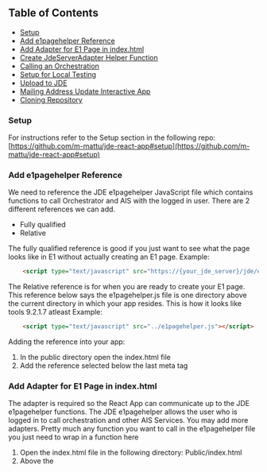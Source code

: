 ## Table of Contents

- [Setup](#setup)
- [Add e1pagehelper Reference](#add-e1pagehelper-reference)
- [Add Adapter for E1 Page in index.html](#add-adapter-for-e1-page-in-indexhtml)
- [Create JdeServerAdapter Helper Function ](#create-jdeserveradapter-helper-function )
- [Calling an Orchestration](#calling-an-orchestration)
- [Setup for Local Testing](#setup-for-local-testing)
- [Upload to JDE](#upload-to-jde)
- [Mailing Address Update Interactive App](#mailing-address-update-interactive-app)
- [Cloning Repository](#cloning-repository)


### Setup

For instructions refer to the Setup section in the following repo:
[https://github.com/m-mattu/jde-react-app#setup](https://github.com/m-mattu/jde-react-app#setup)

### Add e1pagehelper Reference

We need to reference the JDE e1pagehelper JavaScript file which contains functions to call Orchestrator and AIS with the logged in user.
There are 2 different references we can add.
- Fully qualified
- Relative

The fully qualified reference is good if you just want to see what the page looks like in E1 without actually creating an E1 page. 
Example:
```html
	<script type="text/javascript" src="https://{your_jde_server}/jde/e1pages/e1pagehelper.js"></script>
```

The Relative reference is for when you are ready to create your E1 page.
This reference below says the e1pagehelper.js file is one directory above the current directory in which your app resides. This is how it looks like tools 9.2.1.7 atleast
Example:
```html
	<script type="text/javascript" src="../e1pagehelper.js"></script>
```

Adding the reference into your app:
1. In the public directory open the index.html file
2. Add the reference selected below the last meta tag

### Add Adapter for E1 Page in index.html

The adapter is required so the React App can communicate up to the JDE e1pagehelper functions. The JDE e1pagehelper allows the user who is logged in to call orchestration and other AIS Services.
You may add more adapters. Pretty much any function you want to call in the e1pagehelper file you just need to wrap in a function here

1. Open the index.html file in the following directory:
		Public/index.html
2. Above the <title> node in the index.html file enter the following code:
```html
  <script type="text/javascript">
    ///Adapter to call Orchestration
    function orchestrationService(orchestration,input,callback){
      window.callAISOrchestration(orchestration,input,callback)
    };

  </script>
```

### Create JdeServerAdapter Helper Function 
The helper adapter function will let us call JDE services with promises. It will also allow us to:
- create a mechanism that can be used for local testing
- Isolate all window calls to a single point
- use promises to handle responses

You can add any JDE Service to the below helper function like AIS, Data Service, etc. and handle the response in a similar manner.
The helper function will look like:
```js
const  JdeServiceAdapter  = {
	orchestrationService: (orchestration,input) =>{
		return  new  Promise((resolve, reject)=>{
			const  callback  = (response) => {
				if(typeof  response  ===  'string'){
					const  jsonResponse  =  JSON.parse(response);
					resolve(jsonResponse);
				}
				resolve(response);
			}
			window.runOrchestration(orchestration,input,callback);
		});
	}
}
```

### Calling an Orchestration

Now with promise returned we can execute an Orchestration like the following:
```js
JdeServiceAdapter.orchestrationService('InFocus_Update_AddressBook_MailingAddress',requestBody)
	.then((response)=>{
		//Insert Code to handle response here
	})
```

### Setup for Local Testing
To enable local testing we will look at the environment that the code is running in. When we run npm build the environment will be automatically set to production. With our JdeServiceAdapter Helper function we will add a switch case and execute according to the environment
```js
const JdeServiceAdapter = {
	orchestrationService: (orchestration,input) =>{
		return new Promise((resolve, reject)=>{
			const callback = (response) => {
				if(typeof response === 'string'){
					let jsonResponse = JSON.parse(response);
					resolve(jsonResponse);
				}	
				resolve(response);
			}
			///Switch case of the current procces environment. If not Production then define calls to AIS directly
			switch(process.env.NODE_ENV){
				case 'production':
					window.runOrchestration(orchestration,input,callback);
					break;
				default:
					///Add code for Local testing… Calling AIS Server directly
			}
		});
	}
}
```


###  Mailing Address Update Simple App
Refer to code here:
https://github.com/m-mattu/jde-react-input-app/blob/upload-master/src/simple/MailingAddressInput.js

### Upload to JDE

So now lets bundle the app and upload to JDE:
1. In the terminal run the build command. Wait for the command to complete
```
npm run build
```
   Note: What this command does is bundles all of our files into 1 javascript file so when the page loads only 1 file must be loaded.    This is very useful especially when your app grows to many files.

2. We now have a new directory called build. This directory will contains our bundled app.
3. In the build directory change the name of the index.html file to home.html (This is how E1 wants the files)
4. Open the home.html file and replace all instances of "/static" to "static. The reference files cannot be found when the app loads in JDE when there is a "/" before the directory.
5. Select all the files and compress them into a zip file. It is recommended to use 7-zip as the default windows compression tool is known to have a bug in which E1 sometimes cannot uncompress the file
6. Open JDE E1
7. Navigate to creating a classic page
8. In the Page Type select Upload HTML Content
9. Click the Choose File button
10. Select the folder that we zipped in step 4
11. Click the Upload Button, Wait for the success message
12. Click the View Content button
Note: Our page loaded succesfully

###  Mailing Address Update Interactive App
Refer to code here:
https://github.com/m-mattu/jde-react-input-app/tree/upload-master/src/interactive-google-places/components

There are a few things that have been added into this app:

- Global Loading Indicator (Can be used by any child component) 
		- Refer to: [https://medium.com/digio-australia/using-the-react-usecontext-hook-9f55461c4eae](https://medium.com/digio-australia/using-the-react-usecontext-hook-9f55461c4eae)
- Google Places Autocomplete component
		- Refer to: [https://www.npmjs.com/package/react-places-autocomplete](https://www.npmjs.com/package/react-places-autocomplete)
- Google Place Details API
		- Refer to: [https://developers.google.com/places/web-service/details](https://developers.google.com/places/web-service/details)

Google place details is used since react-places-autocomplete does not return the structured address object (address line1, city, postal code, etc). It will return the address in string format along with the Place ID.
You can choose to parse the string but there are a lot of cases to think about when it comes to locality. The method I went with is to use Google Place Details API to convert the Place ID into a structured address component.
For more details on how I did this look at the useGooglePlaceDetails file and the GoogleAddressSearch component. You will see when an address is selected in GoogleAddressSearch the useGooglePlaceDetails search function is executed.

### Cloning Repository

You can go ahead and clone this repo and build an app for your instance. Just remember the following must be performed for it to function:
1. Update the link in the index.html file so your JDE instance is referenced (for e1pagehelper)
2. Create an Orchestration in your instance and define it accordingly in the app
3. Optional You can import the Orchestration file (OrchestrationExport.zip) into your instance, but our instance has modified the app significantly for Health and Safety
